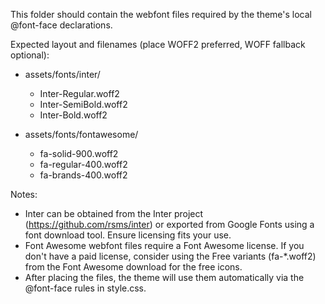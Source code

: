 This folder should contain the webfont files required by the theme's local @font-face declarations.

Expected layout and filenames (place WOFF2 preferred, WOFF fallback optional):

- assets/fonts/inter/
  - Inter-Regular.woff2
  - Inter-SemiBold.woff2
  - Inter-Bold.woff2

- assets/fonts/fontawesome/
  - fa-solid-900.woff2
  - fa-regular-400.woff2
  - fa-brands-400.woff2

Notes:
- Inter can be obtained from the Inter project (https://github.com/rsms/inter) or exported from Google Fonts using a font download tool. Ensure licensing fits your use.
- Font Awesome webfont files require a Font Awesome license. If you don't have a paid license, consider using the Free variants (fa-*.woff2) from the Font Awesome download for the free icons.
- After placing the files, the theme will use them automatically via the @font-face rules in style.css.
